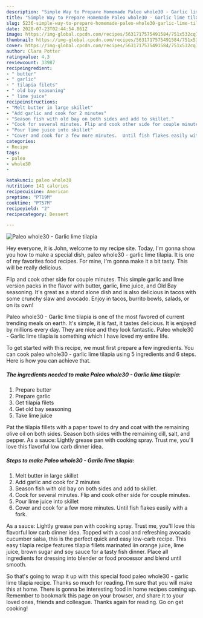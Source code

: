 ```yaml
---
description: "Simple Way to Prepare Homemade Paleo whole30 - Garlic lime tilapia"
title: "Simple Way to Prepare Homemade Paleo whole30 - Garlic lime tilapia"
slug: 5236-simple-way-to-prepare-homemade-paleo-whole30-garlic-lime-tilapia
date: 2020-07-23T02:44:54.861Z
image: https://img-global.cpcdn.com/recipes/5631717575491584/751x532cq70/paleo-whole30-garlic-lime-tilapia-recipe-main-photo.jpg
thumbnail: https://img-global.cpcdn.com/recipes/5631717575491584/751x532cq70/paleo-whole30-garlic-lime-tilapia-recipe-main-photo.jpg
cover: https://img-global.cpcdn.com/recipes/5631717575491584/751x532cq70/paleo-whole30-garlic-lime-tilapia-recipe-main-photo.jpg
author: Clara Potter
ratingvalue: 4.3
reviewcount: 33987
recipeingredient:
- " butter"
- " garlic"
- " tilapia filets"
- " old bay seasoning"
- " lime juice"
recipeinstructions:
- "Melt butter in large skillet"
- "Add garlic and cook for 2 minutes"
- "Season fish with old bay on both sides and add to skillet."
- "Cook for several minutes. Flip and cook other side for couple minutes."
- "Pour lime juice into skillet"
- "Cover and cook for a few more minutes.  Until fish flakes easily with a fork."
categories:
- Recipe
tags:
- paleo
- whole30
- 

katakunci: paleo whole30  
nutrition: 141 calories
recipecuisine: American
preptime: "PT19M"
cooktime: "PT57M"
recipeyield: "2"
recipecategory: Dessert

---
```



![Paleo whole30 - Garlic lime tilapia](https://img-global.cpcdn.com/recipes/5631717575491584/751x532cq70/paleo-whole30-garlic-lime-tilapia-recipe-main-photo.jpg)

Hey everyone, it is John, welcome to my recipe site. Today, I'm gonna show you how to make a special dish, paleo whole30 - garlic lime tilapia. It is one of my favorites food recipes. For mine, I'm gonna make it a bit tasty. This will be really delicious.

Flip and cook other side for couple minutes. This simple garlic and lime version packs in the flavor with butter, garlic, lime juice, and Old Bay seasoning. It&#39;s great as a stand alone dish and is also delicious in tacos with some crunchy slaw and avocado. Enjoy in tacos, burrito bowls, salads, or on its own!

Paleo whole30 - Garlic lime tilapia is one of the most favored of current trending meals on earth. It's simple, it is fast, it tastes delicious. It is enjoyed by millions every day. They are nice and they look fantastic. Paleo whole30 - Garlic lime tilapia is something which I have loved my entire life.


To get started with this recipe, we must first prepare a few ingredients. You can cook paleo whole30 - garlic lime tilapia using 5 ingredients and 6 steps. Here is how you can achieve that.

<!--inarticleads1-->

##### The ingredients needed to make Paleo whole30 - Garlic lime tilapia:

1. Prepare  butter
1. Prepare  garlic
1. Get  tilapia filets
1. Get  old bay seasoning
1. Take  lime juice


Pat the tilapia fillets with a paper towel to dry and coat with the remaining olive oil on both sides. Season both sides with the remaining dill, salt, and pepper. As a sauce: Lightly grease pan with cooking spray. Trust me, you&#39;ll love this flavorful low carb dinner idea. 

<!--inarticleads2-->

##### Steps to make Paleo whole30 - Garlic lime tilapia:

1. Melt butter in large skillet
1. Add garlic and cook for 2 minutes
1. Season fish with old bay on both sides and add to skillet.
1. Cook for several minutes. Flip and cook other side for couple minutes.
1. Pour lime juice into skillet
1. Cover and cook for a few more minutes.  Until fish flakes easily with a fork.


As a sauce: Lightly grease pan with cooking spray. Trust me, you&#39;ll love this flavorful low carb dinner idea. Topped with a cool and refreshing avocado cucumber salsa, this is the perfect quick and easy low-carb recipe. This easy tilapia recipe features tilapia fillets marinated iin orange juice, lime juice, brown sugar and soy sauce for a tasty fish dinner. Place all ingredients for dressing into blender or food processor and blend until smooth. 

So that's going to wrap it up with this special food paleo whole30 - garlic lime tilapia recipe. Thanks so much for reading. I'm sure that you will make this at home. There is gonna be interesting food in home recipes coming up. Remember to bookmark this page on your browser, and share it to your loved ones, friends and colleague. Thanks again for reading. Go on get cooking!
